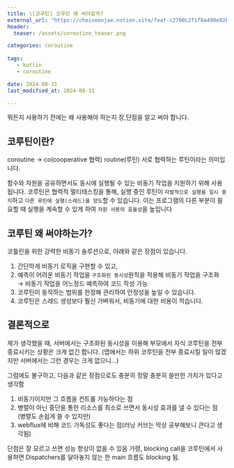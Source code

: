 ```yaml
---
title: \[코루틴] 코루린 왜 써야할까?
external_url: "https://choiseonjae.notion.site/feat-c2700c2f1f8a498e92b9fedd45e4b723?pvs=74"
header:
  teaser: /assets/coroutine_teaser.png

categories: coroutine
   
tags:
   - kotlin
   - coroutine

date: 2024-08-31 
last_modified_at: 2024-08-31 

---
```

뭐든지 사용하기 전에는 왜 사용해야 하는지 장,단점을 알고 써야 합니다.

## 코루틴이란?
coroutine → co(cooperative 협력) routine(루틴) 서로 협력하는 루틴이라는 의미입니다.

함수와 자원을 공유하면서도 동시에 실행될 수 있는 비동기 작업을 지원하기 위해 사용됩니다. 코루틴은 협력적 멀티태스킹을 통해, 실행 중인 루틴이 `자발적으로 실행을 일시 중지`하고 `다른 루틴에 실행(스레드)을 양도`할 수 있습니다. 이는 프로그램의 다른 부분이 필요할 때 실행을 계속할 수 있게 하여 `자원 사용의 효율성`을 높입니다

## 코루틴 왜 써야하는가?
코틀린을 위한 강력한 비동기 솔루션으로, 아래와 같은 장점이 있습니다.

1.  간단하게 비동기 로직을 구현할 수 있고,
2.  예측이 어려운 비동기 작업을 `구조화된 동시성`원칙을 적용해 비동기 작업을 구조화 → 비동기 작업을 어느정드 예측하여 코드 작성 가능
3.  코루틴이 동작하는 범위를 한정해 관리하여 안정성을 높일 수 있습니다.
4.  코루틴은 스레드 생성보다 훨신 가벼워서, 비동기에 대한 비용이 적습니다.

## 결론적으로
제가 생각했을 때, 서버에서는 구조화된 동시성을 이용해 부모에서 자식 코루틴을 전부 종료시키는 상황은 크게 없긴 합니다. (앱에서는 하위 코루틴을 전부 종료시킬 일이 많겠지만 서버에서는 그런 경우는 크게 없으니...)

그럼에도 불구하고, 다음과 같은 장점으로도 충분히 정말 충분히 쓸만한 가치가 있다고 생각함
1. 비동기이지만 그 흐름을 컨트롤 가능하다는 점
2. 병렬이 아닌 중단을 통한 리소스를 최소로 쓰면서 동시성 효과를 낼 수 있다는 점 (병렬도 손쉽게 쓸 수 있지만)
3. webflux에 비해 코드 가독성도 좋다는 점(러닝 커브는 막상 공부해보니 큰다고 생각됨)

단점은 잘 모르고 쓰면 성능 향상이 없을 수 있음
가령, blocking call을 코루틴에서 사용하면 Dispatchers를 달아놓지 않는 한 main 흐름도 blocking 됨.

<!--stackedit_data:
eyJoaXN0b3J5IjpbMTE2NzExMDQ5LDEwODY0NTEzMzhdfQ==
-->
